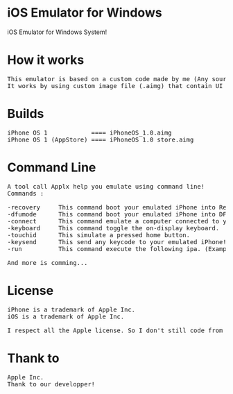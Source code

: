 # iOS Emulator for Windows
iOS Emulator for Windows System!

# How it works

<pre>
This emulator is based on a custom code made by me (Any source code is stolen from Apple (to respect is privacy)).
It works by using custom image file (.aimg) that contain UI and all ressource of a iPhone OS simulated copy.
</pre>

# Builds

<pre>
iPhone OS 1            ==== iPhoneOS_1.0.aimg 
iPhone OS 1 (AppStore) ==== iPhoneOS_1.0_store.aimg
</pre>

# Command Line
<pre>
A tool call Applx help you emulate using command line! 
Commands :

-recovery     This command boot your emulated iPhone into Recovery.
-dfumode      This command boot your emulated iPhone into DFU Mode.
-connect      This command emulate a computer connected to your iPhone. (And you will see a new mounted iPhone on your Computer)
-keyboard     This command toggle the on-display keyboard.
-touchid      This simulate a pressed home button.
-keysend      This send any keycode to your emulated iPhone! (Example: applx -keysend KEY_VOLUME_UP)
-run          This command execute the following ipa. (Example: applx -run example.ipa)

And more is comming...
</pre>
# License
<pre>
iPhone is a trademark of Apple Inc.
iOS is a trademark of Apple Inc.

I respect all the Apple license. So I don't still code from Apple. Thank to Apple Inc.
</pre>
# Thank to
<pre>
Apple Inc.
Thank to our developper!
</pre>
